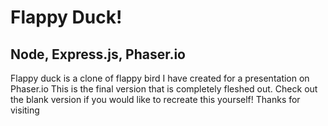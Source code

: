# Flappy Duck!

## Node, Express.js, Phaser.io

Flappy duck is a clone of flappy bird I have created for a presentation on Phaser.io
This is the final version that is completely fleshed out. Check out the blank version if you would like to recreate this yourself! Thanks for visiting